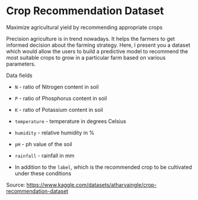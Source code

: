 # Crop Recommendation Dataset
Maximize agricultural yield by recommending appropriate crops

Precision agriculture is in trend nowadays. It helps the farmers to get informed decision about the farming strategy. Here, I present you a dataset which would allow the users to build a predictive model to recommend the most suitable crops to grow in a particular farm based on various parameters.

Data fields
* `N` - ratio of Nitrogen content in soil
* `P` - ratio of Phosphorus content in soil
* `K` - ratio of Potassium content in soil
* `temperature` - temperature in degrees Celsius
* `humidity` - relative humidity in %
* `pH` - ph value of the soil
* `rainfall` - rainfall in mm

* In addition to the `label`, which is the recommended crop to be cultivated under these conditions

Source: https://www.kaggle.com/datasets/atharvaingle/crop-recommendation-dataset
